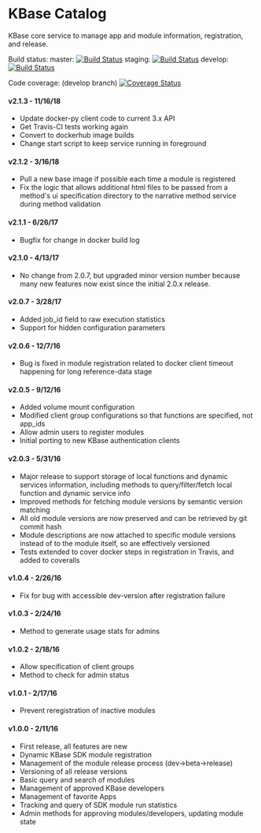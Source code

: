 # KBase Catalog

KBase core service to manage app and module information, registration, and release.

Build status:
master:  [![Build Status](https://travis-ci.org/kbase/catalog.svg?branch=master)](https://travis-ci.org/kbase/catalog)
staging: [![Build Status](https://travis-ci.org/kbase/catalog.svg?branch=staging)](https://travis-ci.org/kbase/catalog)
develop: [![Build Status](https://travis-ci.org/kbase/catalog.svg?branch=develop)](https://travis-ci.org/kbase/catalog)

Code coverage: (develop branch)
[![Coverage Status](https://coveralls.io/repos/github/kbase/catalog/badge.svg?branch=develop)](https://coveralls.io/github/kbase/catalog?branch=develop)


#### v2.1.3 - 11/16/18
  - Update docker-py client code to current 3.x API
  - Get Travis-CI tests working again
  - Convert to dockerhub image builds
  - Change start script to keep service running in foreground

#### v2.1.2 - 3/16/18
  - Pull a new base image if possible each time a module is registered
  - Fix the logic that allows additional html files to be passed from a method's 
  ui specification directory to the narrative method service during method validation

#### v2.1.1 - 6/26/17
  - Bugfix for change in docker build log

#### v2.1.0 - 4/13/17
  - No change from 2.0.7, but upgraded minor version number because many new features
    now exist since the initial 2.0.x release.

#### v2.0.7 - 3/28/17
  - Added job_id field to raw execution statistics
  - Support for hidden configuration parameters

#### v2.0.6 - 12/7/16
  - Bug is fixed in module registration related to docker client timeout happening 
    for long reference-data stage

#### v2.0.5 - 9/12/16
  - Added volume mount configuration
  - Modified client group configurations so that functions are specified, not app_ids
  - Allow admin users to register modules
  - Initial porting to new KBase authentication clients

#### v2.0.3 - 5/31/16
  - Major release to support storage of local functions and dynamic services information,
    including methods to query/filter/fetch local function and dynamic service info
  - Improved methods for fetching module versions by semantic version matching
  - All old module versions are now preserved and can be retrieved by git commit hash
  - Module descriptions are now attached to specific module versions instead of to
    the module itself, so are effectively versioned
  - Tests extended to cover docker steps in registration in Travis, and added to coveralls

#### v1.0.4 - 2/26/16
  - Fix for bug with accessible dev-version after registration failure

#### v1.0.3 - 2/24/16
  - Method to generate usage stats for admins

#### v1.0.2 - 2/18/16
  - Allow specification of client groups
  - Method to check for admin status

#### v1.0.1 - 2/17/16
  - Prevent reregistration of inactive modules

#### v1.0.0 - 2/11/16
  - First release, all features are new
  - Dynamic KBase SDK module registration
  - Management of the module release process (dev->beta->release)
  - Versioning of all release versions
  - Basic query and search of modules
  - Management of approved KBase developers
  - Management of favorite Apps
  - Tracking and query of SDK module run statistics
  - Admin methods for approving modules/developers, updating module state
